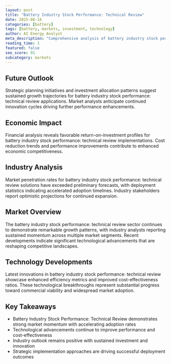 ```yaml
---
layout: post
title: "Battery Industry Stock Performance: Technical Review"
date: 2025-08-16
categories: [battery]
tags: [battery, markets, investment, technology]
author: AI Energy Analyst
meta_description: "Comprehensive analysis of battery industry stock performance: technical review covering market trends, technology developments, and industry outlook. Discover key insights and future projections."
reading_time: 1
featured: false
seo_score: 91
subcategory: markets
---
```


## Future Outlook

Strategic planning initiatives and investment allocation patterns suggest sustained growth trajectories for battery industry stock performance: technical review applications. Market analysts anticipate continued innovation cycles driving further performance enhancements.

## Economic Impact

Financial analysis reveals favorable return-on-investment profiles for battery industry stock performance: technical review implementations. Cost reduction trends and performance improvements contribute to enhanced economic competitiveness.

## Industry Analysis

Market penetration rates for battery industry stock performance: technical review solutions have exceeded preliminary forecasts, with deployment statistics indicating accelerated adoption timelines. Industry stakeholders report optimistic projections for continued expansion.

## Market Overview

The battery industry stock performance: technical review sector continues to demonstrate remarkable growth patterns, with industry analysts reporting sustained momentum across multiple market segments. Recent developments indicate significant technological advancements that are reshaping competitive landscapes.

## Technology Developments

Latest innovations in battery industry stock performance: technical review showcase enhanced efficiency metrics and improved cost-effectiveness ratios. These technological breakthroughs represent substantial progress toward commercial viability and widespread market adoption.

## Key Takeaways

- Battery Industry Stock Performance: Technical Review demonstrates strong market momentum with accelerating adoption rates
- Technological advancements continue to improve performance and cost-effectiveness
- Industry outlook remains positive with sustained investment and innovation
- Strategic implementation approaches are driving successful deployment outcomes

